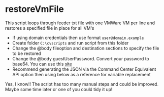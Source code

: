 # restoreVmFile
This script loops through feeder txt file with one VMWare VM per line and restores a specified file in place for all VM's

- If using domain credentials then use format `user@domain.example`
- Create folder `C:\cvscripts` and run script from this folder
- Change the @body fileoption and destination sections to specify the file to be restored
- Change the @body guestUserPassword. Convert your password to base64. You can use this [site](https://base64.guru/converter)
- Recommend generating the JSON via the Command Center Equivalent API option then using below as a reference for variable replacement

Yes, I know!! The script has too many manual steps and could be improved. Maybe some time later or one of you could tidy it up!
